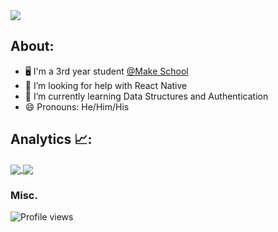 <img src="https://capsule-render.vercel.app/api?type=egg&color=timeGradient&fontAlign=50&animation=fadeIn&text=Hey, I'm Josh!%20&height=300&fontSize=100&textBg=transparent%" />

## About:
- 🖥 I'm a 3rd year student <a href="https://www.makeschool.com/portfolio/joshua-riley">@Make School</a>
- 🤔 I’m looking for help with React Native
- 🌱 I’m currently learning Data Structures and Authentication
- 😄 Pronouns: He/Him/His


## Analytics 📈:

<a href="https://justjoshriley.github.io/justjoshriley/">
  <img align="center" src="https://github-readme-stats.vercel.app/api/top-langs/?username=justjoshriley&layout=compact&theme=vue" />
</a>
<a href="https://justjoshriley.github.io/justjoshriley/">
  <img align="center" src="https://github-readme-stats.vercel.app/api?username=justjoshriley&hide=issues&count_private=true&theme=vue" />
</a>






### Misc.

![Profile views](https://gpvc.arturio.dev/justjoshriley)

<!--
**JustJoshRiley/justjoshriley** is a ✨ _special_ ✨ repository because its `README.md` (this file) appears on your GitHub profile.
Here are some ideas to get you started:

##📍 Find Me:

[<img src='https://cdn.jsdelivr.net/npm/simple-icons@3.0.1/icons/github.svg' alt='github' height='40'>](https://github.com/https://github.com/JustJoshRiley)  [<img src='https://cdn.jsdelivr.net/npm/simple-icons@3.0.1/icons/linkedin.svg' alt='linkedin' height='40'>](https://www.linkedin.com/in/https://www.linkedin.com/in/joshua-william-riley//)  [<img src='https://cdn.jsdelivr.net/npm/simple-icons@3.0.1/icons/icloud.svg' alt='website' height='40'>](https://justjoshriley.github.io/justjoshriley/)  [<img src='https://cdn.jsdelivr.net/npm/simple-icons@3.0.1/icons/medium.svg' alt='medium' height='40'>](https://justjoshriley.medium.com) 

- 👯 I’m looking to collaborate on ...
- 💬 Ask me about ...
- ⚡ Fun fact: ...
-->

